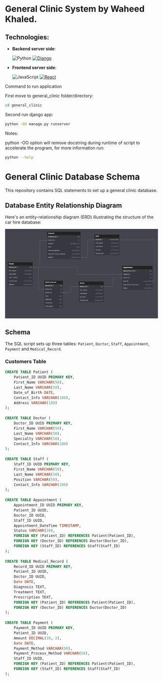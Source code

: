 # General Clinic System by Waheed Khaled.

## Technologies:

- **Backend server side**:

  ![Python](https://img.shields.io/badge/Python%20-%2314354C.svg?style=for-the-badge&logo=python&logoColor=white)
  [![Django](https://img.shields.io/badge/Django%20-%2314354C.svg?style=for-the-badge&logo=django&logoColor=white)](https://www.djangoproject.com/)

- **Frontend server side**:

  ![JavaScript](https://img.shields.io/badge/JavaScript%20-%23F7DF1E.svg?style=for-the-badge&logo=javascript&logoColor=black)
  [![React](https://img.shields.io/badge/React%20-%2314354C.svg?style=for-the-badge&logo=react&logoColor=white)](https://reactjs.org/)

Command to run application

First move to general_clinic folder/directory:

```bash
cd general_clinic
```

Second run django app:

```bash
python -OO manage.py runserver
```

Notes:

python -OO option will remove docstring during runtime of script to accelerate the program, for more information run:

```bash
python --help
```

# General Clinic Database Schema

This repository contains SQL statements to set up a general clinic database.

## Database Entity Relationship Diagram

Here's an entity-relationship diagram (ERD) illustrating the structure of the car hire database:

![ERD](./erd.png)

## Schema

The SQL script sets up three tables: `Patient`, `Doctor`, `Staff`, `Appointment`, `Payment` and `Medical_Record`.

### Customers Table

```sql
CREATE TABLE Patient (
    Patient_ID UUID PRIMARY KEY,
    First_Name VARCHAR(50),
    Last_Name VARCHAR(50),
    Date_of_Birth DATE,
    Contact_Info VARCHAR(100),
    Address VARCHAR(100)
);

CREATE TABLE Doctor (
    Doctor_ID UUID PRIMARY KEY,
    First_Name VARCHAR(50),
    Last_Name VARCHAR(50),
    Specialty VARCHAR(50),
    Contact_Info VARCHAR(100)
);

CREATE TABLE Staff (
    Staff_ID UUID PRIMARY KEY,
    First_Name VARCHAR(50),
    Last_Name VARCHAR(50),
    Position VARCHAR(50),
    Contact_Info VARCHAR(100)
);

CREATE TABLE Appointment (
    Appointment_ID UUID PRIMARY KEY,
    Patient_ID UUID,
    Doctor_ID UUID,
    Staff_ID UUID,
    Appointment_DateTime TIMESTAMP,
    Status VARCHAR(20),
    FOREIGN KEY (Patient_ID) REFERENCES Patient(Patient_ID),
    FOREIGN KEY (Doctor_ID) REFERENCES Doctor(Doctor_ID),
    FOREIGN KEY (Staff_ID) REFERENCES Staff(Staff_ID)
);

CREATE TABLE Medical_Record (
    Record_ID UUID PRIMARY KEY,
    Patient_ID UUID,
    Doctor_ID UUID,
    Date DATE,
    Diagnosis TEXT,
    Treatment TEXT,
    Prescription TEXT,
    FOREIGN KEY (Patient_ID) REFERENCES Patient(Patient_ID),
    FOREIGN KEY (Doctor_ID) REFERENCES Doctor(Doctor_ID)
);

CREATE TABLE Payment (
    Payment_ID UUID PRIMARY KEY,
    Patient_ID UUID,
    Amount DECIMAL(10, 2),
    Date DATE,
    Payment_Method VARCHAR(50),
    Payment_Process_Method VARCHAR(50),
    Staff_ID UUID,
    FOREIGN KEY (Patient_ID) REFERENCES Patient(Patient_ID),
    FOREIGN KEY (Staff_ID) REFERENCES Staff(Staff_ID)
);
```
